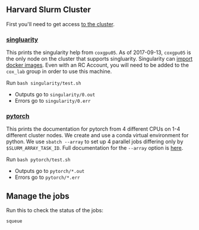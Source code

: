 ## Harvard Slurm Cluster 

First you'll need to get access [to the cluster][account].

### [singluarity](singularity)

This prints the singularity help from `coxgpu05`. As of 2017-09-13, `coxgpu05` is the only node on the cluster that supports singluarity. Singularity can [import docker images][docker]. Even with an RC Account, you will need to be added to the `cox_lab` group in order to use this machine. 

Run `bash singularity/test.sh`
- Outputs go to `singularity/0.out`
- Errors go to `singularity/0.err`

### [pytorch](pytorch)

This prints the documentation for pytorch from 4 different CPUs on 1-4 different cluster nodes. We create and use a conda virtual environment for python. We use `sbatch --array` to set up 4 parallel jobs differing only by `$SLURM_ARRAY_TASK_ID`. Full documentation for the `--array` option is [here][array].

Run `bash pytorch/test.sh`
- Outputs go to `pytorch/*.out`
- Errors go to `pytorch/*.err`

## Manage the jobs

Run this to check the status of the jobs:
```
squeue
```

[account]:https://portal.rc.fas.harvard.edu/request/account/new
[docker]:http://singularity.lbl.gov/docs-import

[array]:https://slurm.schedmd.com/job_array.html
